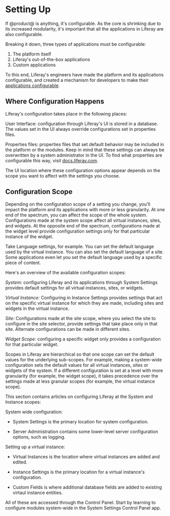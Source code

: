 # Setting Up [](id=setting-up)

If @product@ is anything, it's configurable. As the core is shrinking
due to its increased modularity, it's important that all the applications in
Liferay are also configurable. 

Breaking it down, three types of applications must be configurable:

1.  The platform itself
2.  Liferay's out-of-the-box applications 
3.  Custom applications

To this end, Liferay's engineers have made the platform and its applications
configurable, and created a mechanism for developers to make their
[applications configurable](/develop/tutorials/-/knowledge_base/7-1/configurable-applications).

## Where Configuration Happens [](id=where-configuration-happens)

Liferay's configuration takes place in the following places: 

User Interface: configuration through Liferay's UI is stored in a database. The
values set in the UI always override configurations set in properties files.

Properties files: properties files  that set default behavior may be included in
the platform or the modules. Keep in mind that these settings can always be
overwritten by a system administrator in the UI. To find what properties are
configurable this way, visit 
[docs.liferay.com](https://docs.liferay.com/portal/7.1-latest/propertiesdoc).

The UI location where these configuration options appear depends on the scope
you want to affect with the settings you choose.

## Configuration Scope [](id=configuration-scope)

Depending on the configuration scope of a setting you change, you'll impact the
platform and its applications with more or less granularity. At one end of the
spectrum, you can affect the scope of the whole system. Configurations made at
the system scope affect all virtual instances, sites, and widgets. At the
opposite end of the spectrum, configurations made at the widget level provide
configuration settings only for that particular instance of the widget. 

Take Language settings, for example. You can set the default language used by
the virtual instance. You can also set the default language of a site. Some
applications even let you set the default language used by a specific piece of
content. 

Here's an overview of the available configuration scopes:

*System:* configuring Liferay and its applications through System Settings
provides default settings for all virtual instances, sites, or widgets.

*Virtual Instance:* Configuring in Instance Settings provides settings that
act on the specific virtual instance for which they are made, including sites
and widgets in the virtual instance.

*Site:* Configurations made at the site scope, where you select the site to
configure in the site selector, provide settings that take place only in that
site. Alternate configurations can be made in different sites.

*Widget Scope:* configuring a specific widget only provides a
configuration for that particular widget.

Scopes in Liferay are hierarchical so that one scope can set the default values
for the underlying sub-scopes. For example, making a system-wide configuration
sets the default values for all virtual instances, sites or widgets of
the system. If a different configuration is set at a level with more granularity
(for example, the widget scope), it takes precedence over the settings made
at less granular scopes (for example, the virtual instance scope).

This section contains articles on configuring Liferay at the System and Instance
scopes:

System wide configuration:

- System Settings is the primary location for system configuration.

- Server Administration contains some lower-level server configuration options, such
    as logging.

Setting up a virtual instance:

- Virtual Instances is the location where virtual instances are added and
    edited.

- Instance Settings is the primary location for a virtual instance's
    configuration.

- Custom Fields is where additional database fields are added to existing
    virtaul instance entities.

All of these are accessed through the Control Panel. Start by learning to
configure modules system-wide in the System Settings Control Panel app.
